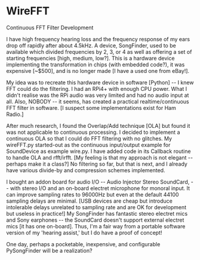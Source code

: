 # WireFFT
Continuous FFT Filter Development

I have high frequency hearing loss and the frequency response of my ears 
drop off rapidly after about 4.5kHz. A device, SongFinder, used to be 
available which divided frequencies by 2, 3, or 4 as well as offering 
a set of starting frequencies [high, medium, low?]. This is a hardware device 
implementing the transformation in chips (with embedded code?), it was 
expensive [~$500], and is no longer made [I have a used one from eBay!]. 

My idea was to recreate this hardware device in software [Python] -- I knew FFT 
could do the filtering. I had an RPi4+ with enough CPU power.  What I didn't realise 
was the RPi audio was very limited and had no audio input at all. Also, NOBODY -- 
it seems, has created a practical realtime/continuous FFT filter in software. 
[I suspect some implementations exist for Ham Radio.]  

After much research, I found the Overlap/Add technique [OLA] but found it 
was not applicable to continuous processing. I decided to implement a 
continuous OLA so that I could do FFT filtering with no glitches. My wireFFT.py 
started-out as the continuous input/output example for SoundDevice as example 
wire.py. I have added code in its Callback routine to handle OLA 
and rfft/irfft. [My feeling is that my approach is not elegant -- perhaps 
make it a class?] No filtering so far, but that is next, and I already have 
various divide-by and compression schemes implemented. 

I bought an addon board for audio I/O -- Audio Injector Stereo SoundCard, 
-- with stereo I/O and an on-board electret microphone for monoral input. 
It can improve sampling rates to 96000Hz but even at the default 44100 sampling
delays are minimal. [USB devices are cheap but introduce intolerable delays 
unrelated to sampling rate and are OK for development but useless in practice!] 
My SongFinder has fantastic stereo electret mics and Sony earphones -- the 
SoundCard doesn't support external electret mics [it has one on-board]. Thus, 
I'm a fair way from a portable software version of my 'hearing assist,' but 
I do have a proof of concept!

One day, perhaps a pocketable, inexpensive, and configurable PySongFinder will 
be a realization?

